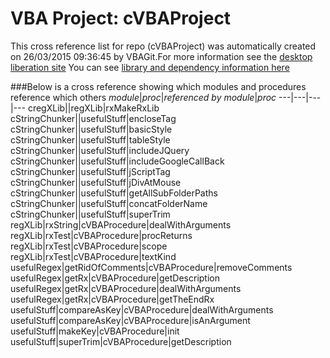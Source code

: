 # VBA Project: cVBAProject
This cross reference list for repo (cVBAProject) was automatically created on 26/03/2015 09:36:45 by VBAGit.For more information see the [desktop liberation site](http://ramblings.mcpher.com/Home/excelquirks/drivesdk/gettinggithubready "desktop liberation")
You can see [library and dependency information here](dependencies.md)

###Below is a cross reference showing which modules and procedures reference which others
*module*|*proc*|*referenced by module*|*proc*
---|---|---|---
cregXLib||regXLib|rxMakeRxLib
cStringChunker||usefulStuff|encloseTag
cStringChunker||usefulStuff|basicStyle
cStringChunker||usefulStuff|tableStyle
cStringChunker||usefulStuff|includeJQuery
cStringChunker||usefulStuff|includeGoogleCallBack
cStringChunker||usefulStuff|jScriptTag
cStringChunker||usefulStuff|jDivAtMouse
cStringChunker||usefulStuff|getAllSubFolderPaths
cStringChunker||usefulStuff|concatFolderName
cStringChunker||usefulStuff|superTrim
regXLib|rxString|cVBAProcedure|dealWithArguments
regXLib|rxTest|cVBAProcedure|procReturns
regXLib|rxTest|cVBAProcedure|scope
regXLib|rxTest|cVBAProcedure|textKind
usefulRegex|getRidOfComments|cVBAProcedure|removeComments
usefulRegex|getRx|cVBAProcedure|getDescription
usefulRegex|getRx|cVBAProcedure|dealWithArguments
usefulRegex|getRx|cVBAProcedure|getTheEndRx
usefulStuff|compareAsKey|cVBAProcedure|dealWithArguments
usefulStuff|compareAsKey|cVBAProcedure|isAnArgument
usefulStuff|makeKey|cVBAProcedure|init
usefulStuff|superTrim|cVBAProcedure|getDescription
